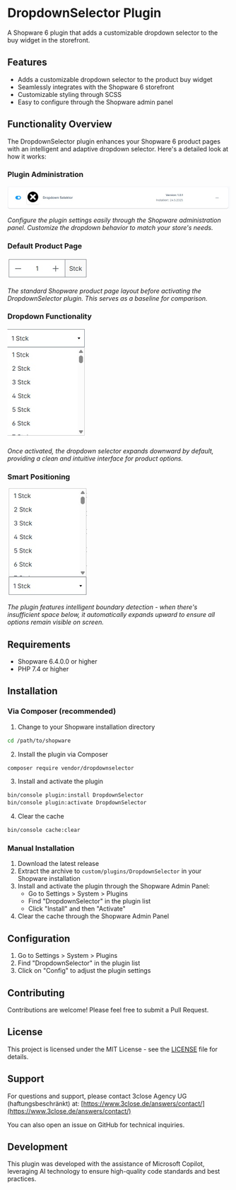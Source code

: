# DropdownSelector Plugin

A Shopware 6 plugin that adds a customizable dropdown selector to the buy widget in the storefront.

## Features

- Adds a customizable dropdown selector to the product buy widget
- Seamlessly integrates with the Shopware 6 storefront
- Customizable styling through SCSS
- Easy to configure through the Shopware admin panel

## Functionality Overview

The DropdownSelector plugin enhances your Shopware 6 product pages with an intelligent and adaptive dropdown selector. Here's a detailed look at how it works:

### Plugin Administration
![Plugin Configuration](images/picplugin.png)

*Configure the plugin settings easily through the Shopware administration panel. Customize the dropdown behavior to match your store's needs.*

### Default Product Page
![Default Product View](images/picdefault.png)

*The standard Shopware product page layout before activating the DropdownSelector plugin. This serves as a baseline for comparison.*

### Dropdown Functionality
![Dropdown Expanded Down](images/picdown.png)

*Once activated, the dropdown selector expands downward by default, providing a clean and intuitive interface for product options.*

### Smart Positioning
![Dropdown Expanded Up](images/picup.png)

*The plugin features intelligent boundary detection - when there's insufficient space below, it automatically expands upward to ensure all options remain visible on screen.*

## Requirements

- Shopware 6.4.0.0 or higher
- PHP 7.4 or higher

## Installation

### Via Composer (recommended)

1. Change to your Shopware installation directory
```bash
cd /path/to/shopware
```

2. Install the plugin via Composer
```bash
composer require vendor/dropdownselector
```

3. Install and activate the plugin
```bash
bin/console plugin:install DropdownSelector
bin/console plugin:activate DropdownSelector
```

4. Clear the cache
```bash
bin/console cache:clear
```

### Manual Installation

1. Download the latest release
2. Extract the archive to `custom/plugins/DropdownSelector` in your Shopware installation
3. Install and activate the plugin through the Shopware Admin Panel:
   - Go to Settings > System > Plugins
   - Find "DropdownSelector" in the plugin list
   - Click "Install" and then "Activate"
4. Clear the cache through the Shopware Admin Panel

## Configuration

1. Go to Settings > System > Plugins
2. Find "DropdownSelector" in the plugin list
3. Click on "Config" to adjust the plugin settings

## Contributing

Contributions are welcome! Please feel free to submit a Pull Request.

## License

This project is licensed under the MIT License - see the [LICENSE](LICENSE) file for details.

## Support

For questions and support, please contact 3close Agency UG (haftungsbeschränkt) at:
[https://www.3close.de/answers/contact/](https://www.3close.de/answers/contact/)

You can also open an issue on GitHub for technical inquiries.

## Development

This plugin was developed with the assistance of Microsoft Copilot, leveraging AI technology to ensure high-quality code standards and best practices.
